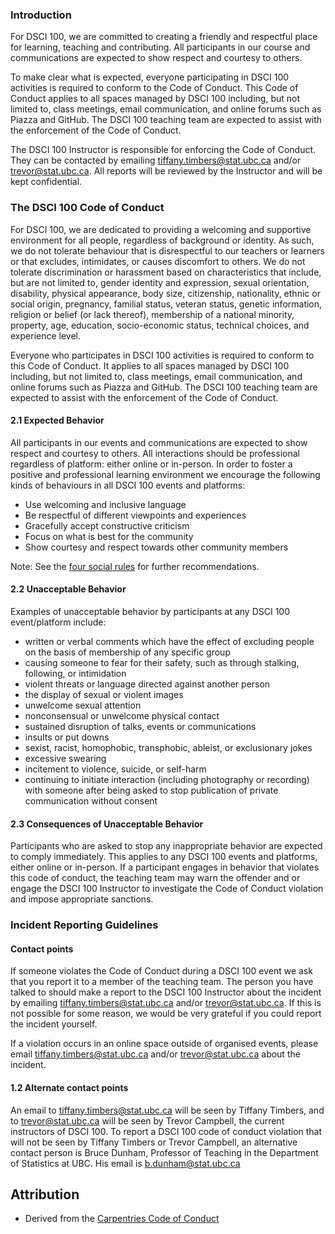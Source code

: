 ### Introduction
For DSCI 100, we are committed to creating a friendly and respectful place for learning, teaching and contributing. 
All participants in our course and communications are expected to show respect and courtesy to others.

To make clear what is expected, everyone participating in DSCI 100 activities is required to conform to the Code of Conduct. 
This Code of Conduct applies to all spaces managed by DSCI 100 including, but not limited to, class meetings, email communication, and online forums such as Piazza and GitHub. The DSCI 100 teaching team are expected to assist with the enforcement of the Code of Conduct.

The DSCI 100 Instructor is responsible for enforcing the Code of Conduct. They can be contacted by emailing tiffany.timbers@stat.ubc.ca and/or trevor@stat.ubc.ca. All reports will be reviewed by the Instructor and will be kept confidential.

### The DSCI 100 Code of Conduct
For DSCI 100, we are dedicated to providing a welcoming and supportive environment for all people, regardless of background or identity. As such, we do not tolerate behaviour that is disrespectful to our teachers or learners or that excludes, intimidates, or causes discomfort to others. We do not tolerate discrimination or harassment based on characteristics that include, but are not limited to, gender identity and expression, sexual orientation, disability, physical appearance, body size, citizenship, nationality, ethnic or social origin, pregnancy, familial status, veteran status, genetic information, religion or belief (or lack thereof), membership of a national minority, property, age, education, socio-economic status, technical choices, and experience level.

Everyone who participates in DSCI 100 activities is required to conform to this Code of Conduct. It applies to all spaces managed by DSCI 100 including, but not limited to, class meetings, email communication, and online forums such as Piazza and GitHub. The DSCI 100 teaching team are expected to assist with the enforcement of the Code of Conduct. 

#### 2.1 Expected Behavior

All participants in our events and communications are expected to show respect and courtesy to others. All interactions should be professional regardless of platform: either online or in-person. In order to foster a positive and professional learning environment we encourage the following kinds of behaviours in all DSCI 100 events and platforms:

- Use welcoming and inclusive language
- Be respectful of different viewpoints and experiences
- Gracefully accept constructive criticism
- Focus on what is best for the community
- Show courtesy and respect towards other community members

Note: See the [four social rules](https://www.recurse.com/manual#sub-sec-social-rules) for further recommendations.

#### 2.2 Unacceptable Behavior

Examples of unacceptable behavior by participants at any DSCI 100 event/platform include:

- written or verbal comments which have the effect of excluding people on the basis of membership of any specific group
- causing someone to fear for their safety, such as through stalking, following, or intimidation
- violent threats or language directed against another person
- the display of sexual or violent images
- unwelcome sexual attention
- nonconsensual or unwelcome physical contact
- sustained disruption of talks, events or communications
- insults or put downs
- sexist, racist, homophobic, transphobic, ableist, or exclusionary jokes
- excessive swearing
- incitement to violence, suicide, or self-harm
- continuing to initiate interaction (including photography or recording) with someone after being asked to stop
publication of private communication without consent

#### 2.3 Consequences of Unacceptable Behavior

Participants who are asked to stop any inappropriate behavior are expected to comply immediately. This applies to any DSCI 100 events and platforms, either online or in-person. If a participant engages in behavior that violates this code of conduct, the teaching team may warn the offender and or engage the DSCI 100 Instructor to investigate the Code of Conduct violation and impose appropriate sanctions.

### Incident Reporting Guidelines

#### Contact points
If someone violates the Code of Conduct during a DSCI 100 event we ask that you report it to a member of the teaching team. The person you have talked to should make a report to the DSCI 100 Instructor about the incident by emailing tiffany.timbers@stat.ubc.ca and/or trevor@stat.ubc.ca. If this is not possible for some reason, we would be very grateful if you could report the incident yourself.

If a violation occurs in an online space outside of organised events, please email tiffany.timbers@stat.ubc.ca and/or trevor@stat.ubc.ca about the incident.

#### 1.2 Alternate contact points

An email to tiffany.timbers@stat.ubc.ca will be seen by Tiffany Timbers, and to trevor@stat.ubc.ca will be seen by Trevor Campbell, the current instructors of DSCI 100. To report a DSCI 100 code of conduct violation that will not be seen by Tiffany Timbers or Trevor Campbell, an alternative contact person is Bruce Dunham, Professor of Teaching in the Department of Statistics at UBC. His email is b.dunham@stat.ubc.ca

## Attribution 
- Derived from the [Carpentries Code of Conduct](https://docs.carpentries.org/topic_folders/policies/code-of-conduct.html)
